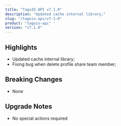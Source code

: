 ```yaml
---
title: "TagoIO API v7.1.0"
description: "Updated cache internal library;"
slug: "/tagoio-api/v7-1-0"
product: "tagoio-api"
version: "v7.1.0"
---
```


## Highlights

- Updated cache internal library;
- Fixing bug when delete profile share team member;

## Breaking Changes

- None

## Upgrade Notes

- No special actions required
